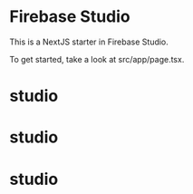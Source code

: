 # Firebase Studio

This is a NextJS starter in Firebase Studio.

To get started, take a look at src/app/page.tsx.
# studio
# studio
# studio

